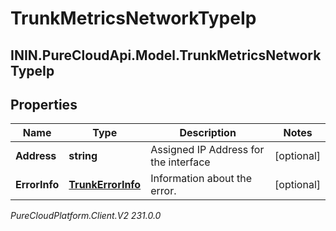 # TrunkMetricsNetworkTypeIp

## ININ.PureCloudApi.Model.TrunkMetricsNetworkTypeIp

## Properties

|Name | Type | Description | Notes|
|------------ | ------------- | ------------- | -------------|
| **Address** | **string** | Assigned IP Address for the interface | [optional] |
| **ErrorInfo** | [**TrunkErrorInfo**](TrunkErrorInfo) | Information about the error. | [optional] |



_PureCloudPlatform.Client.V2 231.0.0_
